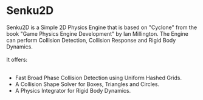 # Senku2D
Senku2D is a Simple 2D Physics Engine that is based on "Cyclone" from the book 
"Game Physics Engine Development" by Ian Millington. The Engine can perform Collision Detection, Collision Response
and Rigid Body Dynamics. 
<br></br>It offers: <br></br>
- Fast Broad Phase Collision Detection using Uniform Hashed Grids.<br>
- A Collision Shape Solver for Boxes, Triangles and Circles.
- A Physics Integrator for Rigid Body Dynamics.
